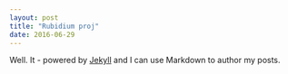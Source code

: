 ```yaml
---
layout: post
title: "Rubidium proj"
date: 2016-06-29
---
```


Well. It - powered by [Jekyll](http://jekyllrb.com) and I can use Markdown to author my posts. 